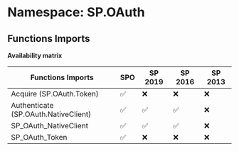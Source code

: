 # Namespace: SP.OAuth

## Functions Imports

**Availability matrix**

Functions Imports | SPO | SP 2019 | SP 2016 | SP 2013
----------|-----|---------|---------|--------
Acquire (SP.OAuth.Token) | ✅ | ❌ | ❌ | ❌
Authenticate (SP.OAuth.NativeClient) | ✅ | ✅ | ✅ | ❌
SP_OAuth_NativeClient | ✅ | ✅ | ✅ | ❌
SP_OAuth_Token | ✅ | ❌ | ❌ | ❌
